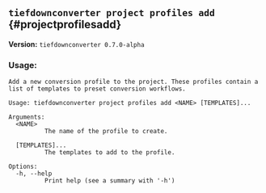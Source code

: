 ## `tiefdownconverter project profiles add` {#projectprofilesadd}

**Version:** `tiefdownconverter 0.7.0-alpha`

### Usage:
```
Add a new conversion profile to the project. These profiles contain a list of templates to preset conversion workflows.

Usage: tiefdownconverter project profiles add <NAME> [TEMPLATES]...

Arguments:
  <NAME>
          The name of the profile to create.

  [TEMPLATES]...
          The templates to add to the profile.

Options:
  -h, --help
          Print help (see a summary with '-h')
```

